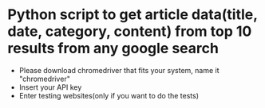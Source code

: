 # Python script to get article data(title, date, category, content) from top 10 results from any google search

- Please download chromedriver that fits your system, name it "chromedriver"
- Insert your API key
- Enter testing websites(only if you want to do the tests)
